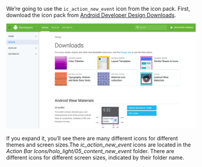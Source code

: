 We’re going to use the `ic_action_new_event` icon from the icon pack. First, download the icon pack from [Android Developer Design Downloads](https://developer.android.com/design/downloads/index.html). 

![](.guides/img/27.png)

If you expand it, you’ll see there are many different icons for different themes and screen sizes.The *ic_action_new_event* icons are located in the 
*Action Bar Icons/holo_light/05_content_new_event* folder. There are different icons for different screen sizes, indicated by their folder name. 